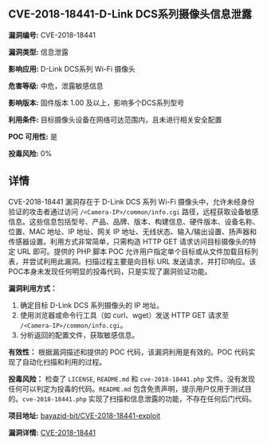 ## CVE-2018-18441-D-Link DCS系列摄像头信息泄露

**漏洞编号:** CVE-2018-18441

**漏洞类型:** 信息泄露

**影响应用:** D-Link DCS系列 Wi-Fi 摄像头

**危害等级:** 中危，泄露敏感信息

**影响版本:** 固件版本 1.00 及以上，影响多个DCS系列型号

**利用条件:** 目标摄像头设备在网络可达范围内，且未进行相关安全配置

**POC 可用性:** 是

**投毒风险:** 0%

## 详情

CVE-2018-18441 漏洞存在于 D-Link DCS 系列 Wi-Fi 摄像头中，允许未经身份验证的攻击者通过访问 `/<Camera-IP>/common/info.cgi` 路径，远程获取设备敏感信息。这些信息包括型号、产品、品牌、版本、构建信息、硬件版本、设备名称、位置、MAC 地址、IP 地址、网关 IP 地址、无线状态、输入/输出设置、扬声器和传感器设置。利用方式非常简单，只需构造 HTTP GET 请求访问目标摄像头的特定 URL 即可。提供的 PHP 脚本 POC 允许用户指定单个目标或从文件加载目标列表，并尝试利用此漏洞。扫描过程主要是向目标 URL 发送请求，并打印响应。该POC本身未发现任何明显的投毒代码，只是实现了漏洞验证功能。

**漏洞利用方式：**
1.  确定目标 D-Link DCS 系列摄像头的 IP 地址。
2.  使用浏览器或命令行工具（如 curl、wget）发送 HTTP GET 请求至 `/<Camera-IP>/common/info.cgi`。
3.  分析返回的配置文件，获取敏感信息。

**有效性：**
根据漏洞描述和提供的 POC 代码，该漏洞利用是有效的。POC 代码实现了自动化扫描和利用的过程。

**投毒风险：**
检查了 `LICENSE`, `README.md` 和 `cve-2018-18441.php` 文件。没有发现任何可以判定为投毒的代码。`README.md` 包含免责声明，提示用户仅用于测试目的。`cve-2018-18441.php` 实现了扫描和信息泄露的功能，不存在任何后门代码。

**项目地址:** [bayazid-bit/CVE-2018-18441-exploit](https://github.com/bayazid-bit/CVE-2018-18441-exploit)

**漏洞详情:** [CVE-2018-18441](https://nvd.nist.gov/vuln/detail/CVE-2018-18441)